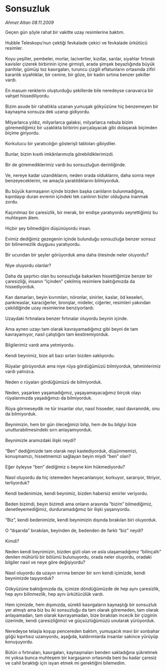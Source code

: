 # Sonsuzluk

*Ahmet Altan 08.11.2009*

<div class="taraf_structure_2col_1zq">
<div class="margen_n">



 <p>Geçen gün şöyle rahat bir vakitte uzay resimlerine baktım. <br/><br/>Hubble Teleskopu’nun çektiği fevkalade çekici ve fevkalade ürkütücü resimler. <br/><br/>Koyu yeşiller, pembeler, morlar, lacivertler, kızıllar, sarılar, siyahlar fırtınalı kavisler çizerek birbirinin içine girmişti, arada şimşek beyazlığında büyük parıltılar, gümüşi toz kasırgaları, turuncu çizgili eflatunların ortasında zifiri karanlık siyahlıklar, bir cenine, bir göze, bir kadın sırtına benzer şekiller vardı. <br/><br/>En masum renklerin oluşturduğu şekillerde bile neredeyse canavarca bir vahşet hissediliyordu. <br/><br/>Bizim asude bir rahatlıkla uzanan yumuşak gökyüzüne hiç benzemeyen bir kaynaşma sonsuza dek uzanıp gidiyordu. <br/><br/>Milyarlarca yıldız, milyarlarca galaksi, milyarlarca nebula bizim göremediğimiz bir uzaklıkta birbirini parçalayacak gibi dolaşarak biçimden biçime giriyordu. <br/><br/>Korkutucu bir yaratıcılığın gösterişli tabloları gibiydiler. <br/><br/>Bunlar, bizim kısıtlı imkânlarımızla görebildiklerimizdi. <br/><br/>Bir de göremediklerimiz vardı bu sonsuzluğun derinliğinde. <br/><br/>Ve, nereye kadar uzandıklarını, neden orada olduklarını, daha sonra neye benzeyeceklerini, ne amaçla yaratıldıklarını bilmiyorduk. <br/><br/>Bu büyük karmaşanın içinde bizden başka canlıların bulunmadığına, kıpırdayıp duran evrenin içindeki tek canlının bizler olduğuna inanmak zordu. <br/><br/>Kaçınılmaz bir çaresizlik, bir merak, bir endişe yaratıyordu seyrettiğimiz bu muhteşem âlem. <br/><br/>Hiçbir şey bilmediğini düşünüyordu insan. <br/><br/>Evimiz dediğimiz gezegenin içinde bulunduğu sonsuzluğa benzer sonsuz bir bilinemezlik duygusu yaratıyordu. <br/><br/>Bir ucundan bir şeyler görüyorduk ama daha ötesinde neler oluyordu? <br/><br/>Niye oluyordu olanlar? <br/><br/>Daha da şaşırtıcı olan bu sonsuzluğa bakarken hissettiğimize benzer bir çaresizliği, insanın “içinden” çekilmiş resimlere baktığımızda da hissediyorduk. <br/><br/>Kan damarları, beyin kıvrımları, nöronlar, sinirler, kaslar, öd keseleri, pankreaslar, karaciğerler, bronşlar, mideler, ciğerler, resimleri yakından çekildiğinde uzay resimlerine benziyorlardı. <br/><br/>Uzaydaki fırtınalara benzer fırtınalar oluyordu beynin içinde. <br/><br/>Ama aynen uzayı tam olarak kavrayamadığımız gibi beyni de tam kavrayamıyor, nasıl çalıştığını tam kestiremiyorduk. <br/><br/>Bilgilerimiz vardı ama yetmiyordu. <br/><br/>Kendi beynimiz, bize ait bazı sırları bizden saklıyordu. <br/><br/>Rüyalar görüyorduk ama niye rüya gördüğümüzü bilmiyorduk, tahminlerimiz vardı yalnızca. <br/><br/>Neden o rüyaları gördüğümüzü de bilmiyorduk. <br/><br/>Neden, yaşarken yaşamadığımız, yaşayamayacağımız birçok olayı rüyalarımızda yaşadığımızı da bilmiyorduk. <br/><br/>Rüya görmeseydik ne tür insanlar olur, nasıl hisseder, nasıl davranırdık, onu da bilmiyorduk. <br/><br/>Beynimizin, hem bir gün öleceğimizi bilip, hem de bu bilgiyi bize unutturabilmesindeki sırrı anlayamıyorduk. <br/><br/>Beynimizle aramızdaki ilişki neydi? <br/><br/>“Ben” dediğimizde tam olarak neyi kastediyorduk, düşünmemizi, konuşmamızı, hissetmemizi sağlayan beyin miydi “ben” olan? <br/><br/>Eğer öyleyse “ben” dediğimiz o beyne kim hükmediyordu? <br/><br/>Nasıl oluyordu da hiç istemeden heyecanlanıyor, korkuyor, sararıyor, titriyor, terliyorduk? <br/><br/>Kendi bedenimize, kendi beynimiz, bizden habersiz emirler veriyordu. <br/><br/>Beden bizimdi, beyin bizimdi ama onların arasında “bizim” bilmediğimiz, denetleyemediğimiz, durduramadığımız bir ilişki yaşanıyordu. <br/><br/>“Biz”, kendi bedenimizle, kendi beynimizin dışında bırakılan biri oluyorduk. <br/><br/>O “dışarıda” bırakılan, beyinden de, bedenden de farklı “biz” neydi? <br/><br/>Kimdi? <br/><br/>Neden kendi beynimizin, bizden gizli olan ve asla ulaşamadığımız “bilinçaltı” denilen mühürlü bir bölümü bulunuyordu, orada neler oluyordu, oradaki bilgiler nasıl ve neye göre değişiyordu? <br/><br/>Nasıl oluyordu da uzayın sırrına benzer bir sırrı kendi içimizde, kendi beynimizde taşıyorduk? <br/><br/>Gökyüzüne baktığımızda da, içimize döndüğümüzde de hep aynı çaresizlik, hep aynı bilinmezlik, hep aynı ürkütücülük vardı. <br/><br/>Hem içimizde, hem dışımızda, sürekli kasırgaların kaynaştığı bir sonsuzluk yer almıştı ama biz bu iki sonsuzluğu da tam olarak göremeden, tam olarak anlayamadan, tam olarak kavrayamadan, bize bırakılan incecik bir çizginin üzerinde, kendi çaresizliğimizi ve güçsüzlüğümüzü unutarak yürüyorduk. <br/><br/>Neredeyse telaşla koşup pencereden baktım, yumuşacık mavi bir sonbahar göğü kıpırtısız uzanıyordu, aşağıda, kaldırımlarda insanlar sakince yürüyüp konuşuyordu. <br/><br/>Bütün o fırtınaları, kasırgaları, kaynaşmaları benden sakladığına şükretmek mi yoksa bunca muhteşem bir kargaşanın ortasında beni bu kadar çaresiz ve cahil bıraktığı için isyan etmek mi gerektiğini bilemedim.</p>
<br/>
<br/>
<br/>



<br/>


<div id="taraf_not">
</div>

</div>


</div>
